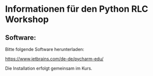 # Informationen für den Python RLC Workshop 

## Software:

Bitte folgende Software herunterladen:

https://www.jetbrains.com/de-de/pycharm-edu/

Die Installation erfolgt gemeinsam im Kurs.

